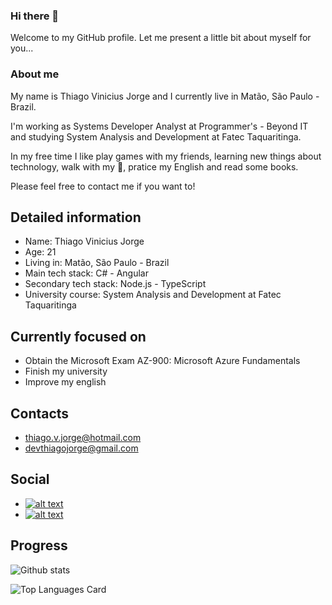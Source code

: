 ### Hi there 👋
Welcome to my GitHub profile. Let me present a little bit about myself for you...

### About me
My name is Thiago Vinicius Jorge and I currently live in Matão, São Paulo - Brazil.

I'm working as Systems Developer Analyst at Programmer's - Beyond IT and studying System Analysis and Development at Fatec Taquaritinga.

In my free time I like play games with my friends, learning new things about technology, walk with my 🐶, pratice my English and read some books.

Please feel free to contact me if you want to!

## Detailed information
* Name: Thiago Vinicius Jorge
* Age: 21
* Living in: Matão, São Paulo - Brazil
* Main tech stack: C# - Angular
* Secondary tech stack: Node.js - TypeScript
* University course: System Analysis and Development at Fatec Taquaritinga

## Currently focused on
* Obtain the Microsoft Exam AZ-900: Microsoft Azure Fundamentals
* Finish my university
* Improve my english 

## Contacts
* thiago.v.jorge@hotmail.com
* devthiagojorge@gmail.com

## Social 
* [![alt text][1.1]][1]
* [![alt text][2.1]][2]

[1.1]: https://img.shields.io/badge/LinkedIn-0077B5?style=for-the-badge&logo=linkedin&logoColor=white 
[2.1]: https://img.shields.io/badge/Instagram-E4405F?style=for-the-badge&logo=instagram&logoColor=white 

[1]: https://www.linkedin.com/in/thiago-jorge-b6346417a/
[2]: https://www.instagram.com/thiagovjorge/

## Progress
![Github stats](https://github-readme-stats.vercel.app/api?username=devThiagoJorge&theme=highcontrast&show_icons=true&count_private=true)

![Top Languages Card](https://github-readme-stats.vercel.app/api/top-langs/?username=devThiagoJorge&layout=compact)




